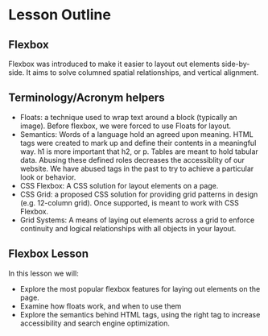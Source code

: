 # Lesson Outline

## Flexbox
Flexbox was introduced to make it easier to layout out elements side-by-side.
It aims to solve columned spatial relationships, and vertical alignment.

## Terminology/Acronym helpers
* Floats: a technique used to wrap text around a block (typically an image). Before flexbox, we were forced to use Floats for layout.
* Semantics: Words of a language hold an agreed upon meaning. HTML tags were created to mark up and define their contents in a meaningful way. h1 is more important that h2, or p. Tables are meant to hold tabular data. Abusing these defined roles decreases the accessiblity of our website. We have abused tags in the past to try to achieve a particular look or behavior.
* CSS Flexbox: A CSS solution for layout elements on a page.
* CSS Grid: a proposed CSS solution for providing grid patterns in design (e.g. 12-column grid). Once supported, is meant to work with CSS Flexbox.
* Grid Systems: A means of laying out elements across a grid to enforce continuity and logical relationships with all objects in your layout.

## Flexbox Lesson
In this lesson we will:
* Explore the most popular flexbox features for laying out elements on the page.
* Examine how floats work, and when to use them
* Explore the semantics behind HTML tags, using the right tag to increase accessibility and search engine optimization.

